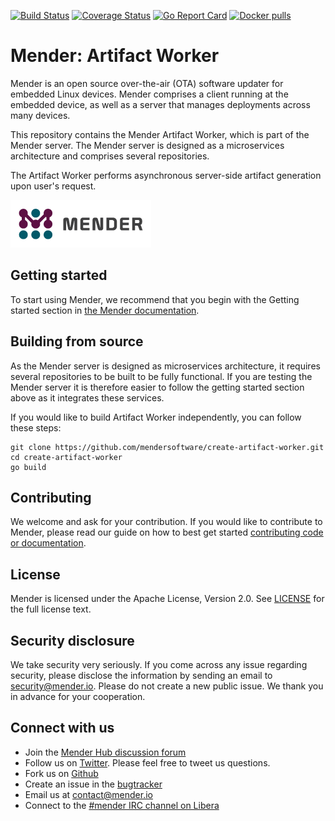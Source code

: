 [![Build Status](https://gitlab.com/Northern.tech/Mender/create-artifact-worker/badges/master/pipeline.svg)](https://gitlab.com/Northern.tech/Mender/create-artifact-worker/pipelines)
[![Coverage Status](https://coveralls.io/repos/github/mendersoftware/create-artifact-worker/badge.svg?branch=master)](https://coveralls.io/github/mendersoftware/create-artifact-worker?branch=master)
[![Go Report Card](https://goreportcard.com/badge/github.com/mendersoftware/create-artifact-worker)](https://goreportcard.com/report/github.com/mendersoftware/create-artifact-worker)
[![Docker pulls](https://img.shields.io/docker/pulls/mendersoftware/create-artifact-worker.svg?maxAge=3600)](https://hub.docker.com/r/mendersoftware/create-artifact-worker.svg/)

Mender: Artifact Worker
==============================================

Mender is an open source over-the-air (OTA) software updater for embedded Linux
devices. Mender comprises a client running at the embedded device, as well as
a server that manages deployments across many devices.

This repository contains the Mender Artifact Worker, which is part of the
Mender server. The Mender server is designed as a microservices architecture
and comprises several repositories.

The Artifact Worker performs asynchronous server-side artifact generation upon user's request.

![Mender logo](https://raw.githubusercontent.com/mendersoftware/mender/master/mender_logo.png)

## Getting started

To start using Mender, we recommend that you begin with the Getting started
section in [the Mender documentation](https://docs.mender.io/).

## Building from source

As the Mender server is designed as microservices architecture, it requires several
repositories to be built to be fully functional. If you are testing the Mender server it
is therefore easier to follow the getting started section above as it integrates these
services.

If you would like to build Artifact Worker independently, you can follow
these steps:

```
git clone https://github.com/mendersoftware/create-artifact-worker.git
cd create-artifact-worker
go build
```

## Contributing

We welcome and ask for your contribution. If you would like to contribute to Mender, please read our guide on how to best get started [contributing code or
documentation](https://github.com/mendersoftware/mender/blob/master/CONTRIBUTING.md).

## License

Mender is licensed under the Apache License, Version 2.0. See
[LICENSE](https://github.com/mendersoftware/create-artifact-worker/blob/master/LICENSE) for the
full license text.

## Security disclosure

We take security very seriously. If you come across any issue regarding
security, please disclose the information by sending an email to
[security@mender.io](security@mender.io). Please do not create a new public
issue. We thank you in advance for your cooperation.

## Connect with us

* Join the [Mender Hub discussion forum](https://hub.mender.io)
* Follow us on [Twitter](https://twitter.com/mender_io). Please
  feel free to tweet us questions.
* Fork us on [Github](https://github.com/mendersoftware)
* Create an issue in the [bugtracker](https://tracker.mender.io/projects/MEN)
* Email us at [contact@mender.io](mailto:contact@mender.io)
* Connect to the [#mender IRC channel on Libera](https://web.libera.chat/?#mender)
